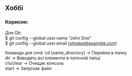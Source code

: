 ## Хоббі

### Корисне:
Для Git:\
$ git config --global user.name "John Doe"\
$ git config --global user.email johndoe@example.com\


Команди для cmd:
cd (name_directory) -> Перейни в папку \
dir -> Виводить всі елементи в поточній папці \
cls/clear -> Очищає консоль \
start -> Запускає файл 
